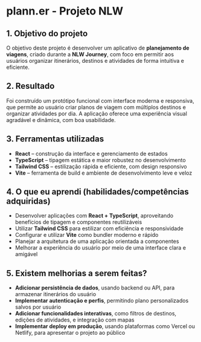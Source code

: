 #  plann.er - Projeto NLW

## 1. Objetivo do projeto
O objetivo deste projeto é desenvolver um aplicativo de **planejamento de viagens**, criado durante a **NLW Journey**, com foco em permitir aos usuários organizar itinerários, destinos e atividades de forma intuitiva e eficiente.

## 2. Resultado
Foi construído um protótipo funcional com interface moderna e responsiva, que permite ao usuário criar planos de viagem com múltiplos destinos e organizar atividades por dia. A aplicação oferece uma experiência visual agradável e dinâmica, com boa usabilidade.

## 3. Ferramentas utilizadas
- **React** – construção da interface e gerenciamento de estados  
- **TypeScript** – tipagem estática e maior robustez no desenvolvimento  
- **Tailwind CSS** – estilização rápida e eficiente, com design responsivo  
- **Vite** – ferramenta de build e ambiente de desenvolvimento leve e veloz

## 4. O que eu aprendi (habilidades/competências adquiridas)
- Desenvolver aplicações com **React + TypeScript**, aproveitando benefícios de tipagem e componentes reutilizáveis  
- Utilizar **Tailwind CSS** para estilizar com eficiência e responsividade  
- Configurar e utilizar **Vite** como bundler moderno e rápido  
- Planejar a arquitetura de uma aplicação orientada a componentes  
- Melhorar a experiência do usuário por meio de uma interface clara e amigável 

## 5. Existem melhorias a serem feitas?
- **Adicionar persistência de dados**, usando backend ou API, para armazenar itinerários do usuário  
- **Implementar autenticação e perfis**, permitindo plano personalizados salvos por usuário  
- **Adicionar funcionalidades interativas**, como filtros de destinos, edições de atividades, e integração com mapas  
- **Implementar deploy em produção**, usando plataformas como Vercel ou Netlify, para apresentar o projeto ao público  
